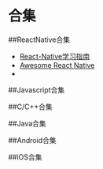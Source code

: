 # 合集


##ReactNative合集

* [React-Native学习指南](https://github.com/ele828/react-native-guide)
* [Awesome React Native](https://github.com/jondot/awesome-react-native)
* 

##Javascript合集

##C/C++合集

##Java合集

##Android合集

##iOS合集